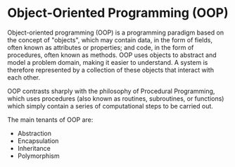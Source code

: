 # Object-Oriented Programming \(OOP\)

Object-oriented programming \(OOP\) is a programming paradigm based on the concept of "objects", which may contain data, in the form of fields, often known as attributes or properties; and code, in the form of procedures, often known as methods. OOP uses objects to abstract and model a problem domain, making it easier to understand. A system is therefore represented by a collection of these objects that interact with each other.

OOP contrasts sharply with the philosophy of Procedural Programming, which uses procedures \(also known as routines, subroutines, or functions\) which simply contain a series of computational steps to be carried out.

The main tenants of OOP are:

* Abstraction
* Encapsulation
* Inheritance
* Polymorphism

